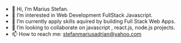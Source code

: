 - 👋 Hi, I’m Marius Stefan.
- 👀 I’m interested in Web Development FullStack Javascript.
- 🌱 I’m currently apply skills aquired by building Full Stack Web Apps.
- 💞️ I’m looking to collaborate on javascript , react.js, node.js projects.
- 📫 How to reach me: stefanmariusadrian@yahoo.com

<!---
Marius30 is a ✨ special ✨ repository because its `README.md` (this file) appears on your GitHub profile.
You can click the Preview link to take a look at your changes.
--->
